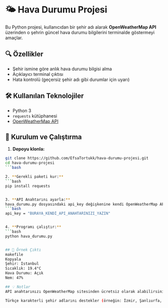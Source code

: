 # 🌤️ Hava Durumu Projesi

Bu Python projesi, kullanıcıdan bir şehir adı alarak **OpenWeatherMap API** üzerinden o şehrin güncel hava durumu bilgilerini terminalde göstermeyi amaçlar.

## 🔍 Özellikler

- Şehir ismine göre anlık hava durumu bilgisi alma
- Açıklayıcı terminal çıktısı
- Hata kontrolü (geçersiz şehir adı gibi durumlar için uyarı)

## 🛠️ Kullanılan Teknolojiler

- Python 3
- `requests` kütüphanesi
- [OpenWeatherMap API](https://openweathermap.org/)

## 🚀 Kurulum ve Çalıştırma

1. **Depoyu klonla:**
```bash
git clone https://github.com/EfsaTortukk/hava-durumu-projesi.git
cd hava-durumu-projesi
```bash

2. **Gerekli paketi kur:**
```bash
pip install requests


3. **API Anahtarını ayarla:**
hava_durumu.py dosyasındaki api_key değişkenine kendi OpenWeatherMap API anahtarınızı girin:
```bash
api_key = "BURAYA_KENDİ_API_ANAHTARINIZI_YAZIN"


4. **Programı çalıştır:**
```bash
python hava_durumu.py


## 📝 Örnek Çıktı
makefile
Kopyala
Şehir: Istanbul
Sıcaklık: 19.4°C
Hava Durumu: Açık
Nem: 47%

## 💡 Notlar
API anahtarınızı OpenWeatherMap sitesinden ücretsiz olarak alabilirsiniz.

Türkçe karakterli şehir adlarını destekler (örneğin: İzmir, Şanlıurfa, Çanakkale).
